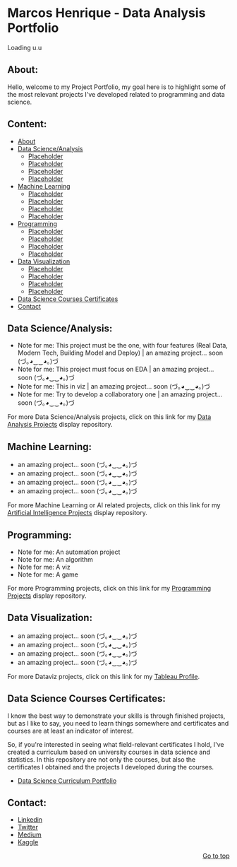 <h1 align="left">Marcos Henrique - Data Analysis Portfolio</h1> Loading u.u

<h2 align="left">About:</h2>

Hello, welcome to my Project Portfolio, my goal here is to highlight some of the most relevant projects I've developed related to programming and data science.

<h2 align="left">Content:</h2>

- [About](https://github.com/marcoshsq/Marcos_Henrique_Portfolio#about)
- [Data Science/Analysis](https://github.com/marcoshsq/Marcos_Henrique_Portfolio#data-scienceanalysis)
  + [Placeholder](Placeholder)
  + [Placeholder](Placeholder)
  + [Placeholder](Placeholder)
  + [Placeholder](Placeholder)
- [Machine Learning](https://github.com/marcoshsq/Marcos_Henrique_Portfolio#machine-learning)
  + [Placeholder](Placeholder)
  + [Placeholder](Placeholder)
  + [Placeholder](Placeholder)
  + [Placeholder](Placeholder)
- [Programming](https://github.com/marcoshsq/Marcos_Henrique_Portfolio#programming)
  + [Placeholder](Placeholder)
  + [Placeholder](Placeholder)
  + [Placeholder](Placeholder)
  + [Placeholder](Placeholder)
- [Data Visualization](https://github.com/marcoshsq/Marcos_Henrique_Portfolio#data-visualization)
  + [Placeholder](Placeholder)
  + [Placeholder](Placeholder)
  + [Placeholder](Placeholder)
  + [Placeholder](Placeholder)
- [Data Science Courses Certificates](https://github.com/marcoshsq/Marcos_Henrique_Portfolio#data-science-courses-certificates)
- [Contact](https://github.com/marcoshsq/Marcos_Henrique_Portfolio#contact)

<h2 align="left">Data Science/Analysis:</h2> 

- Note for me: This project must be the one, with four features (Real Data, Modern Tech, Building Model and Deploy) | an amazing project... soon (づ｡◕‿‿◕｡)づ 
- Note for me: This project must focus on EDA | an amazing project... soon (づ｡◕‿‿◕｡)づ
- Note for me: This in viz | an amazing project... soon (づ｡◕‿‿◕｡)づ
- Note for me: Try to develop a collaboratory one | an amazing project... soon (づ｡◕‿‿◕｡)づ

For more Data Science/Analysis projects, click on this link for my [Data Analysis Projects](https://github.com/marcoshsq/Data_Analysis_Projects) display repository.

<h2 align="left">Machine Learning:</h2>

- an amazing project... soon (づ｡◕‿‿◕｡)づ
- an amazing project... soon (づ｡◕‿‿◕｡)づ
- an amazing project... soon (づ｡◕‿‿◕｡)づ
- an amazing project... soon (づ｡◕‿‿◕｡)づ

For more Machine Learning or AI related projects, click on this link for my [Artificial Intelligence Projects](https://github.com/marcoshsq/Artificial_Intelligence_Projects) display repository.

<h2 align="left">Programming:</h2>

- Note for me: An automation project 
- Note for me: An algorithm 
- Note for me: A viz
- Note for me: A game 

For more Programming projects, click on this link for my [Programming Projects](https://github.com/marcoshsq/Programming_Projects) display repository.

<h2 align="left">Data Visualization:</h2>

- an amazing project... soon (づ｡◕‿‿◕｡)づ
- an amazing project... soon (づ｡◕‿‿◕｡)づ
- an amazing project... soon (づ｡◕‿‿◕｡)づ
- an amazing project... soon (づ｡◕‿‿◕｡)づ

For more Dataviz projects, click on this link for my [Tableau Profile](https://public.tableau.com/app/profile/marcoshsq).

<h2 align="left">Data Science Courses Certificates:</h2>

I know the best way to demonstrate your skills is through finished projects, but as I like to say, you need to learn things somewhere and certificates and courses are at least an indicator of interest.

So, if you're interested in seeing what field-relevant certificates I hold, I've created a curriculum based on university courses in data science and statistics. In this repository are not only the courses, but also the certificates I obtained and the projects I developed during the courses.

- [Data Science Curriculum Portfolio](https://github.com/marcoshsq/DS_Degree_Curriculum_Portfolio)

<h2 align="left">Contact:</h2>

- [Linkedin](https://www.linkedin.com/in/marcoshsq/)
- [Twitter](https://twitter.com/marcoshsq)
- [Medium](https://medium.com/@marcoshsq)
- [Kaggle](https://www.kaggle.com/marcoshsq)

<div align="right">
  
[Go to top](https://github.com/marcoshsq/Marcos_Henrique_Portfolio#marcos-henrique---data-analysis-portfolio)
 
</div>
